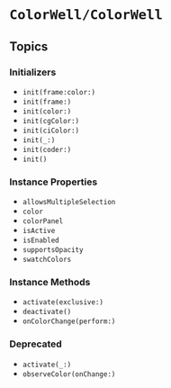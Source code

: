 # ``ColorWell/ColorWell``

## Topics

### Initializers

- ``init(frame:color:)``
- ``init(frame:)``
- ``init(color:)``
- ``init(cgColor:)``
- ``init(ciColor:)``
- ``init(_:)``
- ``init(coder:)``
- ``init()``

### Instance Properties

- ``allowsMultipleSelection``
- ``color``
- ``colorPanel``
- ``isActive``
- ``isEnabled``
- ``supportsOpacity``
- ``swatchColors``

### Instance Methods

- ``activate(exclusive:)``
- ``deactivate()``
- ``onColorChange(perform:)``

### Deprecated

- ``activate(_:)``
- ``observeColor(onChange:)``
